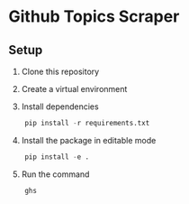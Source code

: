 # Github Topics Scraper

## Setup

1. Clone this repository

2. Create a virtual environment

3. Install dependencies

```python
    pip install -r requirements.txt
```

4. Install the package in editable mode

```python
    pip install -e .
```

5. Run the command

```bash
    ghs
```
